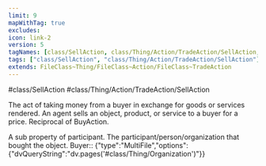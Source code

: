 ```yaml
---
limit: 9
mapWithTag: true
excludes:
icon: link-2
version: 5
tagNames: [class/SellAction, class/Thing/Action/TradeAction/SellAction, schema-org/SellAction]
tags: ["class/SellAction", "class/Thing/Action/TradeAction/SellAction"]
extends: FileClass~Thing/FileClass~Action/FileClass~TradeAction
---
```


#class/SellAction
#class/Thing/Action/TradeAction/SellAction


The act of taking money from a buyer in exchange for goods or services rendered. An agent sells an object, product, or service to a buyer for a price. Reciprocal of BuyAction.


A sub property of participant. The participant/person/organization that bought the object.
Buyer:: {"type":"MultiFile","options":{"dvQueryString":"dv.pages('#class/Thing/Organization')"}}
